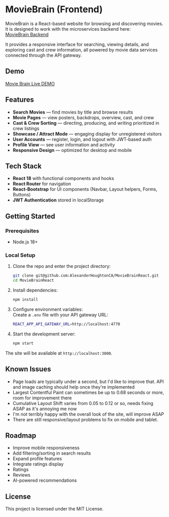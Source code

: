 # MovieBrain (Frontend)

MovieBrain is a React-based website for browsing and discovering movies. 
It is designed to work with the microservices backend here:  
[MovieBrain Backend](https://github.com/AlexanderHoughtonCA/moviebrain/tree/main)

It provides a responsive interface for searching, viewing details, and exploring cast and crew information, all powered by movie data services connected through the API gateway.

## Demo
[Movie Brain Live DEMO](https://movie-brain.com/)

## Features

- **Search Movies** — find movies by title and browse results
- **Movie Pages** — view posters, backdrops, overview, cast, and crew
- **Cast & Crew Sorting** — directing, producing, and writing prioritized in crew listings
- **Showcase / Attract Mode** — engaging display for unregistered visitors
- **User Accounts** — register, login, and logout with JWT-based auth
- **Profile View** — see user information and activity
- **Responsive Design** — optimized for desktop and mobile

## Tech Stack

- **React 18** with functional components and hooks
- **React Router** for navigation
- **React-Bootstrap** for UI components (Navbar, Layout helpers, Forms, Buttons)
- **JWT Authentication** stored in localStorage

## Getting Started

### Prerequisites
- Node.js 18+

### Local Setup

1. Clone the repo and enter the project directory:
   ```bash
   git clone git@github.com:AlexanderHoughtonCA/MovieBrainReact.git
   cd MovieBrainReact
   ```

2. Install dependencies:
   ```bash
   npm install
   ```

3. Configure environment variables:  
   Create a `.env` file with your API gateway URL:
   ```bash
   REACT_APP_API_GATEWAY_URL=http://localhost:4770
   ```

4. Start the development server:
   ```bash
   npm start
   ```

The site will be available at `http://localhost:3000`.

## Known Issues
- Page loads are typically under a second, but I'd like to improve that. API and image caching should help once they're implemented
- Largest Contentful Paint can sometimes be up to 0.68 seconds or more, room for improvement there
- Cumulative Layout Shift varies from 0.05 to 0.12 or so, needs fixing ASAP as it's annoying me now
- I'm not terribly happy with the overall look of the site, will improve ASAP
- There are still responsive/layout problems to fix on mobile and tablet.

## Roadmap

- Improve mobile responsiveness
- Add filtering/sorting in search results
- Expand profile features
- Integrate ratings display
- Ratings
- Reviews
- AI-powered recommendations

## License

This project is licensed under the MIT License.
